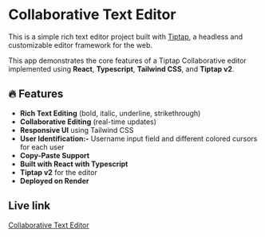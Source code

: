 # Collaborative Text Editor

This is a simple rich text editor project built with [Tiptap](https://tiptap.dev/), a headless and customizable editor framework for the web. 

This app demonstrates the core features of a Tiptap Collaborative editor implemented using **React**, **Typescript**, **Tailwind CSS**, and **Tiptap v2**.

## 🔥 Features

-  **Rich Text Editing** (bold, italic, underline, strikethrough)
-  **Collaborative Editing** (real-time updates)
-  **Responsive UI** using Tailwind CSS
-  **User Identification:-** Username input field and different colored cursors for each user
-  **Copy-Paste Support**
-  **Built with React with Typescript**
-  **Tiptap v2** for the editor
- **Deployed on Render** 

## Live link 
<u> [Collaborative Text Editor](https://collaborative-text-editor-lg0a.onrender.com/) </u>